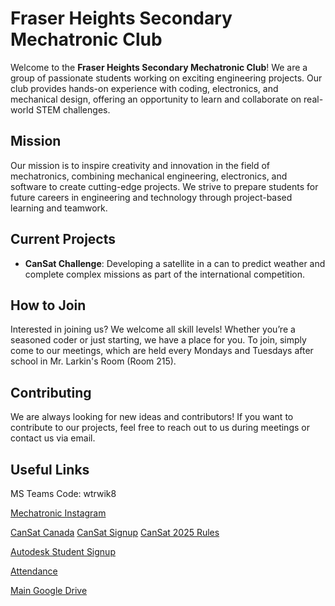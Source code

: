 # Fraser Heights Secondary Mechatronic Club

Welcome to the **Fraser Heights Secondary Mechatronic Club**! We are a group of passionate students working on exciting engineering projects. Our club provides hands-on experience with coding, electronics, and mechanical design, offering an opportunity to learn and collaborate on real-world STEM challenges.

## Mission
Our mission is to inspire creativity and innovation in the field of mechatronics, combining mechanical engineering, electronics, and software to create cutting-edge projects. We strive to prepare students for future careers in engineering and technology through project-based learning and teamwork.

## Current Projects
- **CanSat Challenge**: Developing a satellite in a can to predict weather and complete complex missions as part of the international competition.

## How to Join
Interested in joining us? We welcome all skill levels! Whether you’re a seasoned coder or just starting, we have a place for you. To join, simply come to our meetings, which are held every Mondays and Tuesdays after school in Mr. Larkin's Room (Room 215).

## Contributing
We are always looking for new ideas and contributors! If you want to contribute to our projects, feel free to reach out to us during meetings or contact us via email.

## Useful Links

MS Teams Code: wtrwik8

[Mechatronic Instagram](https://www.instagram.com/fhssmechclub/)

[CanSat Canada](https://www.csdcms.ca/index.php/cansat-design-challenge)
[CanSat Signup](https://www.csdcms.ca/index.php/cansat-design-challenge?view=article&id=7&catid=2)
[CanSat 2025 Rules](https://www.csdcms.ca/CanSat/2024-25/CSDC_CanSat_Requirements_2024-25.pdf)

[Autodesk Student Signup](https://www.autodesk.com/ca-en/support/account/education/students-educators/get-started)

[Attendance](https://docs.google.com/spreadsheets/d/1umAEBgyqOZfpslBsxvqQwexDwqqHQ8IfyHImOSyMzUo/edit?usp=sharing)

[Main Google Drive](https://drive.google.com/drive/folders/16xlJYyNLNFLrAiLQRo47j85fF1S1eVti?usp=sharing)


